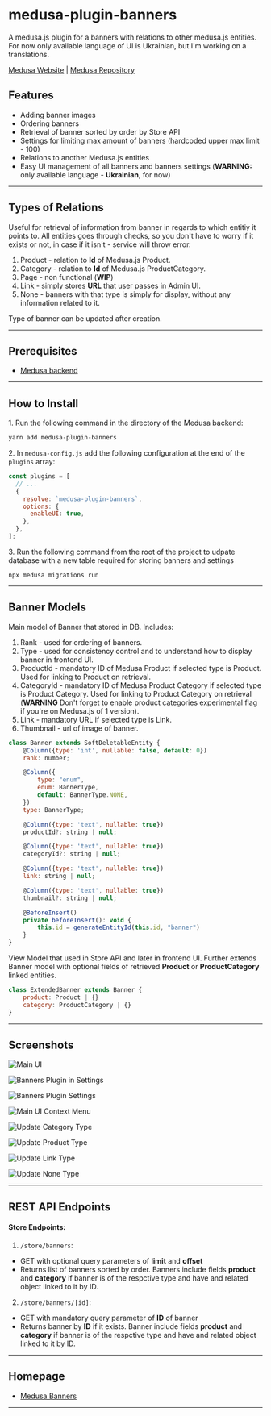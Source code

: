 # medusa-plugin-banners
A medusa.js plugin for a banners with relations to other medusa.js entities. For now only available language of UI is Ukrainian, but I'm working on a translations.

[Medusa Website](https://medusajs.com/) | [Medusa Repository](https://github.com/medusajs/medusa)

## Features

- Adding banner images
- Ordering banners
- Retrieval of banner sorted by order by Store API
- Settings for limiting max amount of banners (hardcoded upper max limit - 100)
- Relations to another Medusa.js entities
- Easy UI management of all banners and banners settings (**WARNING:** only available language - **Ukrainian**, for now)

---

## Types of Relations

Useful for retrieval of information from banner in regards to which entitiy it points to. All entities goes through checks, so you don't have to worry if it exists or not, in case if it isn't - service will throw error.

1. Product - relation to **Id** of Medusa.js Product.
2. Category - relation to **Id** of Medusa.js ProductCategory.
3. Page - non functional (**WIP**)
4. Link - simply stores **URL** that user passes in Admin UI.
5. None - banners with that type is simply for display, without any information related to it.

Type of banner can be updated after creation.

---

## Prerequisites

- [Medusa backend](https://docs.medusajs.com/development/backend/install)

---

## How to Install

1\. Run the following command in the directory of the Medusa backend:

```bash
yarn add medusa-plugin-banners
```

2\. In `medusa-config.js` add the following configuration at the end of the `plugins` array:

```js
const plugins = [
  // ...
  {
    resolve: `medusa-plugin-banners`,
    options: {
      enableUI: true,
    },
  },
];
```

3\. Run the following command from the root of the project to udpate database with a new table required for storing banners and settings

```
npx medusa migrations run
```

---

## Banner Models

Main model of Banner that stored in DB. Includes:

1. Rank - used for ordering of banners.
2. Type - used for consistency control and to understand how to display banner in frontend UI.
3. ProductId - mandatory ID of Medusa Product if selected type is Product. Used for linking to Product on retrieval.
4. CategoryId - mandatory ID of Medusa Product Category if selected type is Product Category. Used for linking to Product Category on retrieval (**WARNING** Don't forget to enable product categories experimental flag if you're on Medusa.js of 1 version).
5. Link - mandatory URL if selected type is Link.
6. Thumbnail - url of image of banner.

```js
class Banner extends SoftDeletableEntity {
    @Column({type: 'int', nullable: false, default: 0})
    rank: number;

    @Column({
        type: "enum",
        enum: BannerType,
        default: BannerType.NONE,
    })
    type: BannerType;

    @Column({type: 'text', nullable: true})
    productId?: string | null;

    @Column({type: 'text', nullable: true})
    categoryId?: string | null;

    @Column({type: 'text', nullable: true})
    link: string | null;

    @Column({type: 'text', nullable: true})
    thumbnail?: string | null;

    @BeforeInsert()
    private beforeInsert(): void {
        this.id = generateEntityId(this.id, "banner")
    }
}
```

View Model that used in Store API and later in frontend UI. Further extends Banner model with optional fields of retrieved **Product** or **ProductCategory** linked entities.

```js
class ExtendedBanner extends Banner {
    product: Product | {}
    category: ProductCategory | {}
}
```

---

## Screenshots

![Main UI](docs/images/main_ui.png)

![Banners Plugin in Settings](docs/images/banners_in_settings.png)

![Banners Plugin Settings](docs/images/banners_settings_max.png)

![Main UI Context Menu](docs/images/main_ui_context_menu.png)

![Update Category Type](docs/images/update_category_type.png)

![Update Product Type](docs/images/update_product_type.png)

![Update Link Type](docs/images/update_link_type.png)

![Update None Type](docs/images/update_none_type.png)

---

## REST API Endpoints

#### Store Endpoints:

1. `/store/banners`:
- GET with optional query parameters of **limit** and **offset**
- Returns list of banners sorted by order. Banners include fields **product** and **category** if banner is of the respctive type and have and related object linked to it by ID.
2. `/store/banners/[id]`:
- GET with mandatory query parameter of **ID** of banner
- Returns banner by **ID** if it exists. Banner include fields **product** and **category** if banner is of the respctive type and have and related object linked to it by ID.

---

## Homepage

- [Medusa Banners](https://github.com/KreischerPanoptic/medusa-plugin-banners)

---
